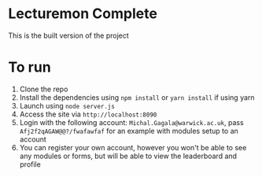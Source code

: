 # Lecturemon Complete
This is the built version of the project

# To run 
1. Clone the repo
2. Install the dependencies using `npm install` or `yarn install` if using yarn
3. Launch using `node server.js`
4. Access the site via `http://localhost:8090`
5. Login with the following account: `Michal.Gagala@warwick.ac.uk`, pass `Afj2f2qAGAW@@?/fwafawfaf` for an example with modules setup to an account
6. You can register your own account, however you won't be able to see any modules or forms, but will be able to view the leaderboard and profile
